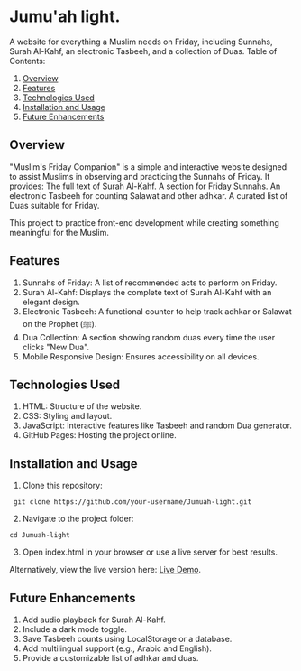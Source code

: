 # Jumu'ah light.
A website for everything a Muslim needs on Friday, including Sunnahs, Surah Al-Kahf, an electronic Tasbeeh, and a collection of Duas.
Table of Contents:
1. [Overview](https://github.com/ShAhD-GaMaLL/Jumu-ah-light?tab=readme-ov-file#overview)
2. [Features](https://github.com/ShAhD-GaMaLL/Jumu-ah-light?tab=readme-ov-file#features)
3. [Technologies Used](https://github.com/ShAhD-GaMaLL/Jumu-ah-light?tab=readme-ov-file#technologies-used)
4. [Installation and Usage](https://github.com/ShAhD-GaMaLL/Jumu-ah-light?tab=readme-ov-file#installation-and-usage)
5. [Future Enhancements](https://github.com/ShAhD-GaMaLL/Jumu-ah-light?tab=readme-ov-file#future-enhancements)

## Overview
"Muslim's Friday Companion" is a simple and interactive website designed to assist Muslims in observing and practicing the Sunnahs of Friday. It provides:
The full text of Surah Al-Kahf.
A section for Friday Sunnahs.
An electronic Tasbeeh for counting Salawat and other adhkar.
A curated list of Duas suitable for Friday.

This project to practice front-end development while creating something meaningful for the Muslim.

## Features
1. Sunnahs of Friday: A list of recommended acts to perform on Friday.
2. Surah Al-Kahf: Displays the complete text of Surah Al-Kahf with an elegant design.
3. Electronic Tasbeeh: A functional counter to help track adhkar or Salawat on the Prophet (ﷺ).
4. Dua Collection: A section showing random duas every time the user clicks "New Dua".
5. Mobile Responsive Design: Ensures accessibility on all devices.

## Technologies Used
1. HTML: Structure of the website.
2. CSS: Styling and layout.
3. JavaScript: Interactive features like Tasbeeh and random Dua generator.
4. GitHub Pages: Hosting the project online.

## Installation and Usage
1. Clone this repository:
```
 git clone https://github.com/your-username/Jumuah-light.git
```
2. Navigate to the project folder:
```
cd Jumuah-light
```
3. Open index.html in your browser or use a live server for best results.

 Alternatively, view the live version here: [Live Demo](https://lively-granita-b560bd.netlify.app/).
   
## Future Enhancements
1. Add audio playback for Surah Al-Kahf.
2. Include a dark mode toggle.
3. Save Tasbeeh counts using LocalStorage or a database.
4. Add multilingual support (e.g., Arabic and English).
5. Provide a customizable list of adhkar and duas.
